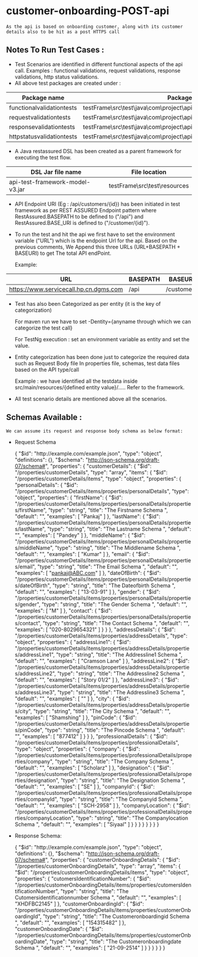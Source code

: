 # customer-onboarding-POST-api

	As the api is based on onboarding customer, along with its customer details also to be hit as a post HTTPS call

## Notes To Run Test Cases : 

+ Test Scenarios are identified in different functional aspects of the api call.
	Examples : functional validations, request validations, response validations, http status validations.
+ All above test packages are created under : 

|Package name| Package location|
|------------|-----------------|
| functionalvalidationtests | testFrame\src\test\java\com\project\api\testscenarios\functionalvalidationtests |
| requestvalidationtests | testFrame\src\test\java\com\project\api\testscenarios\requestvalidationtests |
| responsevalidationtests | testFrame\src\test\java\com\project\api\testscenarios\responsevalidationtests |
| httpstatusvalidationtests | testFrame\src\test\java\com\project\api\testscenarios\httpstatusvalidationtests |

+ A Java restassured DSL has been created as a parent framework for executing the test flow.

|DSL Jar file name| File location|
|-----------------|--------------|
| api-test-framework-model-v3.jar | testFrame\src\test\resources |

+ API Endpoint URI (Eg : /api/customers/{id}) has been initiated in test framework as per REST ASSURED Endpoint pattern
where RestAssured.BASEPATH to be defined to ("/api") and RestAssured.BASE_URI is defined to ("/customer/{id}"). 

+ To run the test and hit the api we first have to set the environment variable ("URL") which is the endpoint Url for the api.
Based on the previous comments, We Append this three URLs (URL+BASEPATH + BASEURI) to get The total API endPoint.

	Example: 
	
| URL | BASEPATH | BASEURI |
|-----|----------|---------|
|https://www.servicecall.hp.cn.dgms.com | /api | /customers |

+ Test has also been Categorized as per entity (it is the key of categorization)

	For maven run we have to set -Dentity={anyname through which we can categorize the test call}
	
	For TestNg execution : set an environment variable as entity and set the value.

+ Entity categorization has been done just to categorize the required data such as Request Body file In properties file, schemas, test data files based on the API type/call
	
	Example : we have identified all the testdata inside src/main/resources/{defined entity value}/.....
	Refer to the framework.
	
+ All test scenario details are mentioned above all the scenarios.	  

## Schemas Available : 
	
	We can assume its request and response body schema as below format: 

+ Request Schema

	 {
	  "$id": "http://example.com/example.json",
	  "type": "object",
	  "definitions": {},
	  "$schema": "http://json-schema.org/draft-07/schema#",
	  "properties": {
	    "customerDetails": {
	      "$id": "/properties/customerDetails",
	      "type": "array",
	      "items": {
	        "$id": "/properties/customerDetails/items",
	        "type": "object",
	        "properties": {
	          "personalDetails": {
	            "$id": "/properties/customerDetails/items/properties/personalDetails",
	            "type": "object",
	            "properties": {
	              "firstName": {
	                "$id": "/properties/customerDetails/items/properties/personalDetails/properties/firstName",
	                "type": "string",
	                "title": "The Firstname Schema ",
	                "default": "",
	                "examples": [
	                  "Pankaj"
	                ]
	              },
	              "lastName": {
	                "$id": "/properties/customerDetails/items/properties/personalDetails/properties/lastName",
	                "type": "string",
	                "title": "The Lastname Schema ",
	                "default": "",
	                "examples": [
	                  "Pandey"
	                ]
	              },
	              "middleName": {
	                "$id": "/properties/customerDetails/items/properties/personalDetails/properties/middleName",
	                "type": "string",
	                "title": "The Middlename Schema ",
	                "default": "",
	                "examples": [
	                  "Kumar"
	                ]
	              },
	              "email": {
	                "$id": "/properties/customerDetails/items/properties/personalDetails/properties/email",
	                "type": "string",
	                "title": "The Email Schema ",
	                "default": "",
	                "examples": [
	                  "pankaj@ABC.com"
	                ]
	              },
	              "dateOfBirth": {
	                "$id": "/properties/customerDetails/items/properties/personalDetails/properties/dateOfBirth",
	                "type": "string",
	                "title": "The Dateofbirth Schema ",
	                "default": "",
	                "examples": [
	                  "13-03-91"
	                ]
	              },
	              "gender": {
	                "$id": "/properties/customerDetails/items/properties/personalDetails/properties/gender",
	                "type": "string",
	                "title": "The Gender Schema ",
	                "default": "",
	                "examples": [
	                  "M"
	                ]
	              },
	              "contact": {
	                "$id": "/properties/customerDetails/items/properties/personalDetails/properties/contact",
	                "type": "string",
	                "title": "The Contact Schema ",
	                "default": "",
	                "examples": [
	                  "020-8029654321"
	                ]
	              }
	            }
	          },
	          "addressDetails": {
	            "$id": "/properties/customerDetails/items/properties/addressDetails",
	            "type": "object",
	            "properties": {
	              "addressLine1": {
	                "$id": "/properties/customerDetails/items/properties/addressDetails/properties/addressLine1",
	                "type": "string",
	                "title": "The Addressline1 Schema ",
	                "default": "",
	                "examples": [
	                  "Cramson Lane"
	                ]
	              },
	              "addressLine2": {
	                "$id": "/properties/customerDetails/items/properties/addressDetails/properties/addressLine2",
	                "type": "string",
	                "title": "The Addressline2 Schema ",
	                "default": "",
	                "examples": [
	                  "Story 01/2"
	                ]
	              },
	              "addressLine3": {
	                "$id": "/properties/customerDetails/items/properties/addressDetails/properties/addressLine3",
	                "type": "string",
	                "title": "The Addressline3 Schema ",
	                "default": "",
	                "examples": [
	                  ""
	                ]
	              },
	              "city": {
	                "$id": "/properties/customerDetails/items/properties/addressDetails/properties/city",
	                "type": "string",
	                "title": "The City Schema ",
	                "default": "",
	                "examples": [
	                  "Shamshing"
	                ]
	              },
	              "pinCode": {
	                "$id": "/properties/customerDetails/items/properties/addressDetails/properties/pinCode",
	                "type": "string",
	                "title": "The Pincode Schema ",
	                "default": "",
	                "examples": [
	                  "877412"
	                ]
	              }
	            }
	          },
	          "professionalDetails": {
	            "$id": "/properties/customerDetails/items/properties/professionalDetails",
	            "type": "object",
	            "properties": {
	              "company": {
	                "$id": "/properties/customerDetails/items/properties/professionalDetails/properties/company",
	                "type": "string",
	                "title": "The Company Schema ",
	                "default": "",
	                "examples": [
	                  "Scholarz"
	                ]
	              },
	              "designation": {
	                "$id": "/properties/customerDetails/items/properties/professionalDetails/properties/designation",
	                "type": "string",
	                "title": "The Designation Schema ",
	                "default": "",
	                "examples": [
	                  "SE"
	                ]
	              },
	              "companyId": {
	                "$id": "/properties/customerDetails/items/properties/professionalDetails/properties/companyId",
	                "type": "string",
	                "title": "The Companyid Schema ",
	                "default": "",
	                "examples": [
	                  "SCH-2958"
	                ]
	              },
	              "companyLocation": {
	                "$id": "/properties/customerDetails/items/properties/professionalDetails/properties/companyLocation",
	                "type": "string",
	                "title": "The Companylocation Schema ",
	                "default": "",
	                "examples": [
	                  "Siyaal"
	                ]
	              }
	            }
	          }
	        }
	      }
	    }
	  }
	}


+ Response Schema: 

	{
	  "$id": "http://example.com/example.json",
	  "type": "object",
	  "definitions": {},
	  "$schema": "http://json-schema.org/draft-07/schema#",
	  "properties": {
	    "customerOnboardingDetails": {
	      "$id": "/properties/customerOnboardingDetails",
	      "type": "array",
	      "items": {
	        "$id": "/properties/customerOnboardingDetails/items",
	        "type": "object",
	        "properties": {
	          "cutomersIdentificationNumber": {
	            "$id": "/properties/customerOnboardingDetails/items/properties/cutomersIdentificationNumber",
	            "type": "string",
	            "title": "The Cutomersidentificationnumber Schema ",
	            "default": "",
	            "examples": [
	              "XHDFBC2145"
	            ]
	          },
	          "customerOnboardingId": {
	            "$id": "/properties/customerOnboardingDetails/items/properties/customerOnboardingId",
	            "type": "string",
	            "title": "The Customeronboardingid Schema ",
	            "default": "",
	            "examples": [
	              "154315482"
	            ]
	          },
	          "customerOnboardingDate": {
	            "$id": "/properties/customerOnboardingDetails/items/properties/customerOnboardingDate",
	            "type": "string",
	            "title": "The Customeronboardingdate Schema ",
	            "default": "",
	            "examples": [
	              "21-09-2514"
	            ]
	          }
	        }
	      }
	    }
	  }
	}

